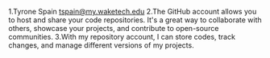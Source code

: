 1.Tyrone Spain
tspain@my.waketech.edu
2.The GitHub account allows you to host and share your code repositories. It's a great way to collaborate with others, showcase your projects, and contribute to open-source communities. 
3.With my repository account, I can store codes, track changes, and manage different versions of my projects. 

